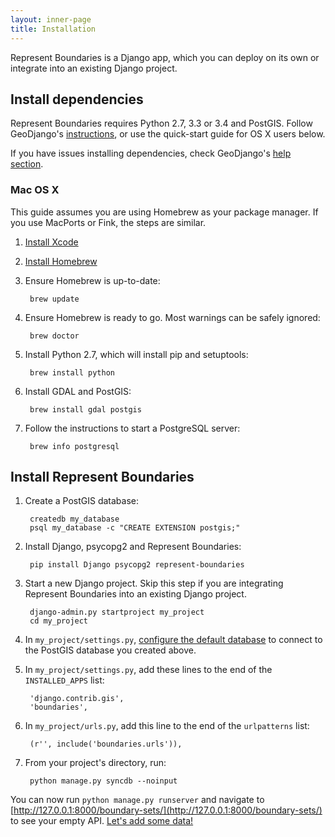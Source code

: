 ```yaml
---
layout: inner-page
title: Installation
---
```


Represent Boundaries is a Django app, which you can deploy on its own or integrate into an existing Django project.

## Install dependencies

Represent Boundaries requires Python 2.7, 3.3 or 3.4 and PostGIS. Follow GeoDjango's [instructions](https://docs.djangoproject.com/en/dev/ref/contrib/gis/install/), or use the quick-start guide for OS X users below.

If you have issues installing dependencies, check GeoDjango's [help section](https://docs.djangoproject.com/en/dev/ref/contrib/gis/install/#troubleshooting).

### Mac OS X

This guide assumes you are using Homebrew as your package manager. If you use MacPorts or Fink, the steps are similar.

1. [Install Xcode](https://itunes.apple.com/us/app/xcode/id497799835)
1. [Install Homebrew](brew.sh#install)
1. Ensure Homebrew is up-to-date:

        brew update

1. Ensure Homebrew is ready to go. Most warnings can be safely ignored:

        brew doctor

1. Install Python 2.7, which will install pip and setuptools:

        brew install python

1. Install GDAL and PostGIS:

        brew install gdal postgis

1. Follow the instructions to start a PostgreSQL server:

        brew info postgresql

## Install Represent Boundaries

1. Create a PostGIS database:

        createdb my_database
        psql my_database -c "CREATE EXTENSION postgis;"

1. Install Django, psycopg2 and Represent Boundaries:

        pip install Django psycopg2 represent-boundaries

1. Start a new Django project. Skip this step if you are integrating Represent Boundaries into an existing Django project.

        django-admin.py startproject my_project
        cd my_project

1. In `my_project/settings.py`, [configure the default database](https://docs.djangoproject.com/en/dev/ref/contrib/gis/tutorial/#configure-settings-py) to connect to the PostGIS database you created above.

1. In `my_project/settings.py`, add these lines to the end of the `INSTALLED_APPS` list:

        'django.contrib.gis',
        'boundaries',

1. In `my_project/urls.py`, add this line to the end of the `urlpatterns` list:

        (r'', include('boundaries.urls')),

1. From your project's directory, run:

        python manage.py syncdb --noinput

You can now run `python manage.py runserver` and navigate to [http://127.0.0.1:8000/boundary-sets/](http://127.0.0.1:8000/boundary-sets/) to see your empty API. <a href="{{ site.baseurl }}/docs/import/">Let's add some data!</a>
